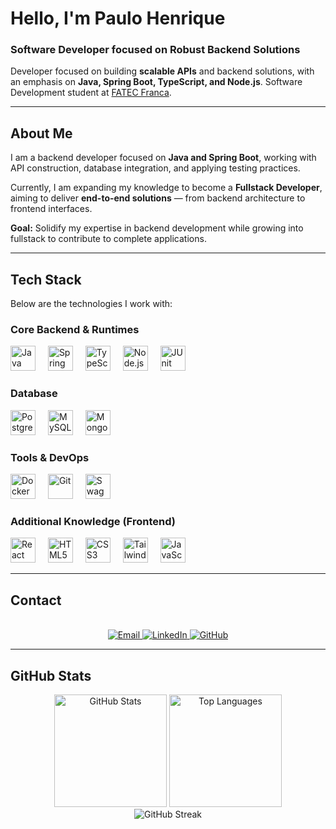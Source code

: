 # Hello, I'm Paulo Henrique

### Software Developer focused on Robust Backend Solutions

Developer focused on building **scalable APIs** and backend solutions, with an emphasis on **Java, Spring Boot, TypeScript, and Node.js**.
Software Development student at [FATEC Franca](https://www.fatecfranca.edu.br/).

---

## About Me

I am a backend developer focused on **Java and Spring Boot**, working with API construction, database integration, and applying testing practices.

Currently, I am expanding my knowledge to become a **Fullstack Developer**, aiming to deliver **end-to-end solutions** — from backend architecture to frontend interfaces.

**Goal:** Solidify my expertise in backend development while growing into fullstack to contribute to complete applications.

---

## Tech Stack

Below are the technologies I work with:

### Core Backend & Runtimes
<p>
  <img src="https://cdn.jsdelivr.net/gh/devicons/devicon/icons/java/java-original.svg" height="40" alt="Java"/>
  <img width="12"/>
  <img src="https://cdn.jsdelivr.net/gh/devicons/devicon/icons/spring/spring-original-wordmark.svg" height="40" alt="Spring Boot"/>
  <img width="12"/>
  <img src="https://cdn.jsdelivr.net/gh/devicons/devicon/icons/typescript/typescript-original.svg" height="40" alt="TypeScript"/>
  <img width="12"/>
  <img src="https://cdn.jsdelivr.net/gh/devicons/devicon/icons/nodejs/nodejs-original.svg" height="40" alt="Node.js"/>
  <img width="12"/>
  <img src="https://cdn.jsdelivr.net/gh/devicons/devicon/icons/junit/junit-plain.svg" height="40" alt="JUnit"/>
</p>

### Database
<p>
  <img src="https://cdn.jsdelivr.net/gh/devicons/devicon/icons/postgresql/postgresql-original.svg" height="40" alt="PostgreSQL"/>
  <img width="12"/>
  <img src="https://cdn.jsdelivr.net/gh/devicons/devicon/icons/mysql/mysql-original.svg" height="40" alt="MySQL"/>
  <img width="12"/>
  <img src="https://cdn.jsdelivr.net/gh/devicons/devicon/icons/mongodb/mongodb-original.svg" height="40" alt="MongoDB"/>
</p>

### Tools & DevOps
<p>
  <img src="https://cdn.jsdelivr.net/gh/devicons/devicon/icons/docker/docker-original-wordmark.svg" height="40" alt="Docker"/>
  <img width="12"/>
  <img src="https://cdn.jsdelivr.net/gh/devicons/devicon/icons/git/git-original.svg" height="40" alt="Git"/>
  <img width="12"/>
  <img src="https://cdn.jsdelivr.net/gh/devicons/devicon/icons/swagger/swagger-original.svg" height="40" alt="Swagger"/>
</p>

### Additional Knowledge (Frontend)
<p>
  <img src="https://cdn.jsdelivr.net/gh/devicons/devicon/icons/react/react-original.svg" height="40" alt="React"/>
  <img width="12"/>
  <img src="https://cdn.jsdelivr.net/gh/devicons/devicon/icons/html5/html5-original.svg" height="40" alt="HTML5"/>
  <img width="12"/>
  <img src="https://cdn.jsdelivr.net/gh/devicons/devicon/icons/css3/css3-original.svg" height="40" alt="CSS3"/>
  <img width="12"/>
  <img src="https://cdn.jsdelivr.net/gh/devicons/devicon/icons/tailwindcss/tailwindcss-original-wordmark.svg" height="40" alt="Tailwind CSS"/>
  <img width="12"/>
  <img src="https://cdn.jsdelivr.net/gh/devicons/devicon/icons/javascript/javascript-original.svg" height="40" alt="JavaScript"/>
</p>

---

## Contact

<div align="center">
  <br>
  <a href="mailto:paulohenrique.andradefilho@gmail.com" target="_blank">
    <img src="https://img.shields.io/badge/Email-D14836?style=for-the-badge&logo=gmail&logoColor=white" alt="Email"/>
  </a>
  <a href="https://www.linkedin.com/in/paulo-henrique-de-andrade" target="_blank">
    <img src="https://img.shields.io/badge/LinkedIn-0077B5?style=for-the-badge&logo=linkedin&logoColor=white" alt="LinkedIn"/>
  </a>
  <a href="https://github.com/pblcnr" target="_blank">
    <img src="https://img.shields.io/badge/GitHub-100000?style=for-the-badge&logo=github&logoColor=white" alt="GitHub"/>
  </a>
</div>

---

## GitHub Stats

<div align="center">
  <img height="180em" src="https://github-readme-stats.vercel.app/api?username=pblcnr&show_icons=true&theme=dark" alt="GitHub Stats"/>
  <img height="180em" src="https://github-readme-stats.vercel.app/api/top-langs/?username=pblcnr&layout=compact&theme=dark" alt="Top Languages"/>

  <br>

  <img src="https://github-readme-streak-stats.herokuapp.com/?user=pblcnr&theme=dark" alt="GitHub Streak"/>
</div>
